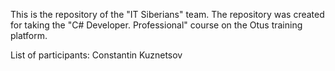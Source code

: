 This is the repository of the "IT Siberians" team.
The repository was created for taking the "C# Developer. Professional" course on the Otus training platform.

List of participants:
Constantin Kuznetsov
